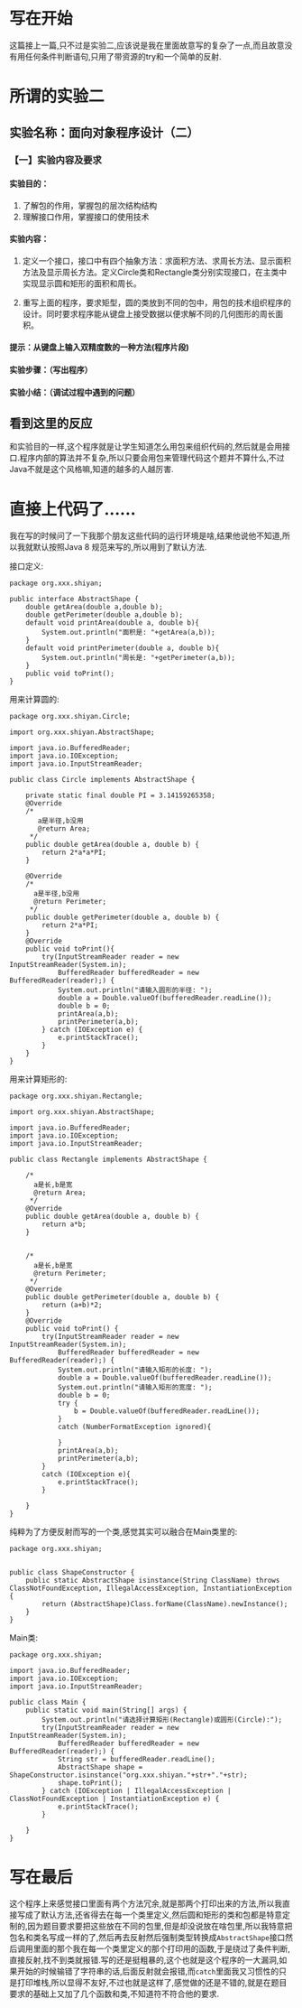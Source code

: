 # 写在开始
这篇接上一篇,只不过是实验二,应该说是我在里面故意写的复杂了一点,而且故意没有用任何条件判断语句,只用了带资源的try和一个简单的反射.
# 所谓的实验二
## 实验名称：面向对象程序设计（二）

### 【一】实验内容及要求
#### 实验目的：
1.	了解包的作用，掌握包的层次结构结构
2.	理解接口作用，掌握接口的使用技术
#### 实验内容：
1. 定义一个接口，接口中有四个抽象方法：求面积方法、求周长方法、显示面积方法及显示周长方法。定义Circle类和Rectangle类分别实现接口，在主类中实现显示圆和矩形的面积和周长。

2. 重写上面的程序，要求矩型，圆的类放到不同的包中，用包的技术组织程序的设计。同时要求程序能从键盘上接受数据以便求解不同的几何图形的周长面积。
#### 提示：从键盘上输入双精度数的一种方法(程序片段)
#### 实验步骤：（写出程序）
#### 实验小结：（调试过程中遇到的问题）

## 看到这里的反应
和实验目的一样,这个程序就是让学生知道怎么用包来组织代码的,然后就是会用接口.程序内部的算法并不复杂,所以只要会用包来管理代码这个题并不算什么,不过Java不就是这个风格嘛,知道的越多的人越厉害.

# 直接上代码了......
我在写的时候问了一下我那个朋友这些代码的运行环境是啥,结果他说他不知道,所以我就默认按照Java 8 规范来写的,所以用到了默认方法.

接口定义:

```
package org.xxx.shiyan;

public interface AbstractShape {
    double getArea(double a,double b);
    double getPerimeter(double a,double b);
    default void printArea(double a, double b){
        System.out.println("面积是: "+getArea(a,b));
    }
    default void printPerimeter(double a, double b){
        System.out.println("周长是: "+getPerimeter(a,b));
    }
    public void toPrint();
}
```

用来计算圆的:

```
package org.xxx.shiyan.Circle;

import org.xxx.shiyan.AbstractShape;

import java.io.BufferedReader;
import java.io.IOException;
import java.io.InputStreamReader;

public class Circle implements AbstractShape {

    private static final double PI = 3.14159265358;
    @Override
    /*
       a是半径,b没用
       @return Area;
     */
    public double getArea(double a, double b) {
        return 2*a*a*PI;
    }

    @Override
    /*
      a是半径,b没用
      @return Perimeter;
     */
    public double getPerimeter(double a, double b) {
        return 2*a*PI;
    }
    @Override
    public void toPrint(){
        try(InputStreamReader reader = new InputStreamReader(System.in);
            BufferedReader bufferedReader = new BufferedReader(reader);) {
            System.out.println("请输入圆形的半径: ");
            double a = Double.valueOf(bufferedReader.readLine());
            double b = 0;
            printArea(a,b);
            printPerimeter(a,b);
        } catch (IOException e) {
            e.printStackTrace();
        }
    }
}

```

用来计算矩形的:

```
package org.xxx.shiyan.Rectangle;

import org.xxx.shiyan.AbstractShape;

import java.io.BufferedReader;
import java.io.IOException;
import java.io.InputStreamReader;

public class Rectangle implements AbstractShape {

    /*
      a是长,b是宽
      @return Area;
     */
    @Override
    public double getArea(double a, double b) {
        return a*b;
    }


    /*
      a是长,b是宽
      @return Perimeter;
     */
    @Override
    public double getPerimeter(double a, double b) {
        return (a+b)*2;
    }
    @Override
    public void toPrint() {
        try(InputStreamReader reader = new InputStreamReader(System.in);
            BufferedReader bufferedReader = new BufferedReader(reader);) {
            System.out.println("请输入矩形的长度: ");
            double a = Double.valueOf(bufferedReader.readLine());
            System.out.println("请输入矩形的宽度: ");
            double b = 0;
            try {
                b = Double.valueOf(bufferedReader.readLine());
            }
            catch (NumberFormatException ignored){

            }
            printArea(a,b);
            printPerimeter(a,b);
        }
        catch (IOException e){
            e.printStackTrace();
        }

    }
}
```

纯粹为了方便反射而写的一个类,感觉其实可以融合在Main类里的:
```
package org.xxx.shiyan;


public class ShapeConstructor {
    public static AbstractShape isinstance(String ClassName) throws ClassNotFoundException, IllegalAccessException, InstantiationException {
        return (AbstractShape)Class.forName(ClassName).newInstance();
    }
}
```

Main类:

```
package org.xxx.shiyan;

import java.io.BufferedReader;
import java.io.IOException;
import java.io.InputStreamReader;

public class Main {
    public static void main(String[] args) {
        System.out.println("请选择计算矩形(Rectangle)或圆形(Circle):");
        try(InputStreamReader reader = new InputStreamReader(System.in);
            BufferedReader bufferedReader = new BufferedReader(reader);) {
            String str = bufferedReader.readLine();
            AbstractShape shape = ShapeConstructor.isinstance("org.xxx.shiyan."+str+"."+str);
            shape.toPrint();
        } catch (IOException | IllegalAccessException | ClassNotFoundException | InstantiationException e) {
            e.printStackTrace();
        }

    }
}
```

# 写在最后
这个程序上来感觉接口里面有两个方法冗余,就是那两个打印出来的方法,所以我直接写成了默认方法,还省得去在每一个类里定义,然后圆和矩形的类和包都是特意定制的,因为题目要求要把这些放在不同的包里,但是却没说放在啥包里,所以我特意把包名和类名写成一样的了,然后再去反射然后强制类型转换成`AbstractShape`接口然后调用里面的那个我在每一个类里定义的那个打印用的函数,于是绕过了条件判断,直接反射,找不到类就报错.写的还是挺粗暴的,这个也就是这个程序的一大漏洞,如果开始的时候输错了字符串的话,后面反射就会报错,而`catch`里面我又习惯性的只是打印堆栈,所以显得不友好,不过也就是这样了,感觉做的还是不错的,就是在题目要求的基础上又加了几个函数和类,不知道符不符合他的要求.
